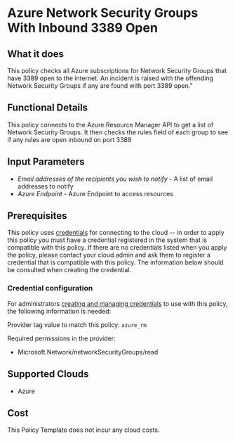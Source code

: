 # Azure Network Security Groups With Inbound 3389 Open

## What it does

This policy checks all Azure subscriptions for Network Security Groups that have 3389 open to the internet. An incident is raised with the offending Network Security Groups if any are found with port 3389 open."

## Functional Details

This policy connects to the Azure Resource Manager API to get a list of Network Security Groups. It then checks the rules field of each group to see if any rules are open inbound on port 3389

## Input Parameters

- *Email addresses of the recipients you wish to notify* - A list of email addresses to notify
- *Azure Endpoint* - Azure Endpoint to access resources

## Prerequisites

This policy uses [credentials](https://docs.flexera.com/flexera/EN/Automation/ManagingCredentialsExternal.htm) for connecting to the cloud -- in order to apply this policy you must have a credential registered in the system that is compatible with this policy. If there are no credentials listed when you apply the policy, please contact your cloud admin and ask them to register a credential that is compatible with this policy. The information below should be consulted when creating the credential.

### Credential configuration

For administrators [creating and managing credentials](https://docs.flexera.com/flexera/EN/Automation/ManagingCredentialsExternal.htm) to use with this policy, the following information is needed:

Provider tag value to match this policy: `azure_rm`

Required permissions in the provider:

- Microsoft.Network/networkSecurityGroups/read

## Supported Clouds

- Azure

## Cost

This Policy Template does not incur any cloud costs.
